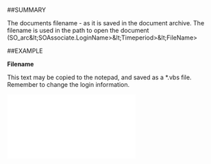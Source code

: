 

##SUMMARY

The documents filename - as it is saved in the document archive. The filename is used in the path to open the document (SO_arc\&lt;SOAssociate.LoginName&gt;\&lt;Timeperiod&gt;\&lt;FileName&gt;


##EXAMPLE

**Filename**

This text may be copied to the notepad, and saved as a *.vbs file. Remember to change the login information.

![](../../Examples/vbs/SODocument.Filename.vbs.txt)





